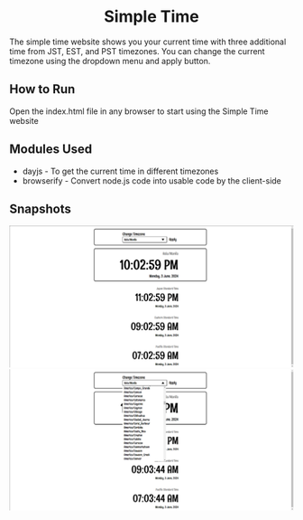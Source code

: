 <h1 align="center">Simple Time</h1>
The simple time website shows you your current time with three additional time from JST, EST, and PST timezones. You can change the current timezone using the dropdown menu and apply button.

## How to Run
Open the index.html file in any browser to start using the Simple Time website

## Modules Used
* dayjs - To get the current time in different timezones
* browserify - Convert node.js code into usable code by the client-side

## Snapshots
![Snapshot 1](snapshots/snapshot_1.png)
![Snapshot 2](snapshots/snapshot_2.png)
